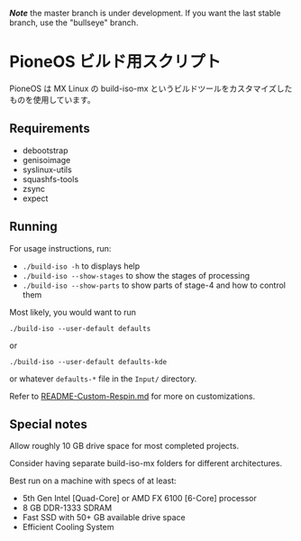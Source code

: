 ***Note*** the master branch is under development.  If you want the last stable branch, use the "bullseye" branch.

# PioneOS ビルド用スクリプト
PioneOS は MX Linux の build-iso-mx というビルドツールをカスタマイズしたものを使用しています。


## Requirements

- debootstrap
- genisoimage
- syslinux-utils
- squashfs-tools
- zsync
- expect


## Running

For usage instructions, run:

- `./build-iso -h` to displays help
- `./build-iso --show-stages` to show the stages of processing
- `./build-iso --show-parts` to show parts of stage-4 and how to control them

Most likely, you would want to run
````
./build-iso --user-default defaults
````
or
````
./build-iso --user-default defaults-kde
````
or whatever `defaults-*` file in the `Input/` directory.

Refer to [README-Custom-Respin.md](README-Custom-Respin.md) for more on customizations.


## Special notes

Allow roughly 10 GB drive space for most completed projects.

Consider having separate build-iso-mx folders for different architectures.

Best run on a machine with specs of at least:  
- 5th Gen Intel [Quad-Core] or AMD FX 6100 [6-Core] processor
- 8 GB DDR-1333 SDRAM
- Fast SSD with 50+ GB available drive space
- Efficient Cooling System

